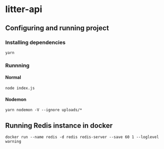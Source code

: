 # litter-api

## Configuring and running project
### Installing dependencies
```
yarn
```

### Runnning
#### Normal
```
node index.js
```
#### Nodemon
```
yarn nodemon -V --ignore uploads/*
```

## Running Redis instance in docker
```
docker run --name redis -d redis redis-server --save 60 1 --loglevel warning
```
